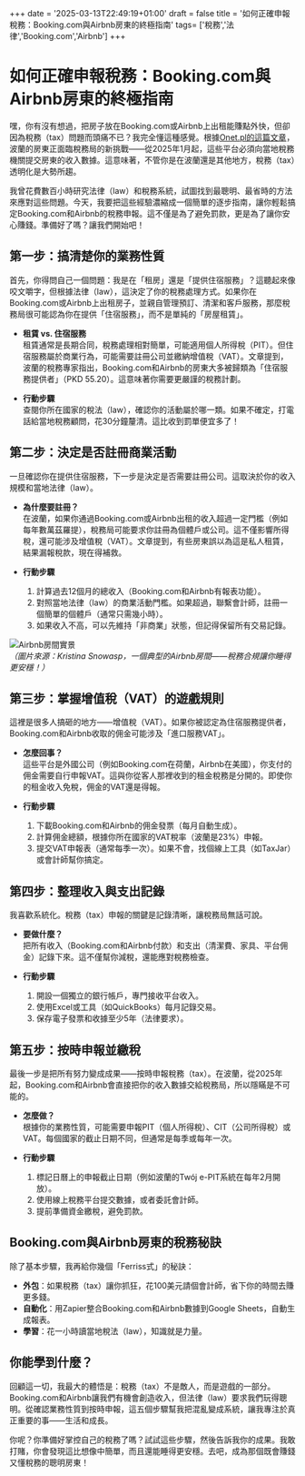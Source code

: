 +++
date = '2025-03-13T22:49:19+01:00'
draft = false
title = '如何正確申報稅務：Booking.com與Airbnb房東的終極指南'
tags= ['稅務','法律','Booking.com','Airbnb']
+++


# 如何正確申報稅務：Booking.com與Airbnb房東的終極指南

嘿，你有沒有想過，把房子放在Booking.com或Airbnb上出租能賺點外快，但卻因為稅務（tax）問題而頭痛不已？我完全懂這種感覺。根據[Onet.pl的這篇文章](https://www.onet.pl/informacje/businessinsider/wystawiasz-mieszkanie-lub-dom-na-portalach-wyprostuj-rozliczenia-z-fiskusem/dcr53n8,211f4564)，波蘭的房東正面臨稅務局的新挑戰——從2025年1月起，這些平台必須向當地稅務機關提交房東的收入數據。這意味著，不管你是在波蘭還是其他地方，稅務（tax）透明化是大勢所趨。

我曾花費數百小時研究法律（law）和稅務系統，試圖找到最聰明、最省時的方法來應對這些問題。今天，我要把這些經驗濃縮成一個簡單的逐步指南，讓你輕鬆搞定Booking.com和Airbnb的稅務申報。這不僅是為了避免罰款，更是為了讓你安心賺錢。準備好了嗎？讓我們開始吧！

## 第一步：搞清楚你的業務性質

首先，你得問自己一個問題：我是在「租房」還是「提供住宿服務」？這聽起來像咬文嚼字，但根據法律（law），這決定了你的稅務處理方式。如果你在Booking.com或Airbnb上出租房子，並親自管理預訂、清潔和客戶服務，那麼稅務局很可能認為你在提供「住宿服務」，而不是單純的「房屋租賃」。

- **租賃 vs. 住宿服務**  
  租賃通常是長期合同，稅務處理相對簡單，可能適用個人所得稅（PIT）。但住宿服務屬於商業行為，可能需要註冊公司並繳納增值稅（VAT）。文章提到，波蘭的稅務專家指出，Booking.com和Airbnb的房東大多被歸類為「住宿服務提供者」（PKD 55.20）。這意味著你需要更嚴謹的稅務計劃。

- **行動步驟**  
  查閱你所在國家的稅法（law），確認你的活動屬於哪一類。如果不確定，打電話給當地稅務顧問，花30分鐘釐清。這比收到罰單便宜多了！

## 第二步：決定是否註冊商業活動

一旦確認你在提供住宿服務，下一步是決定是否需要註冊公司。這取決於你的收入規模和當地法律（law）。

- **為什麼要註冊？**  
  在波蘭，如果你通過Booking.com或Airbnb出租的收入超過一定門檻（例如每年數萬茲羅提），稅務局可能要求你註冊為個體戶或公司。這不僅影響所得稅，還可能涉及增值稅（VAT）。文章提到，有些房東誤以為這是私人租賃，結果漏報稅款，現在得補救。

- **行動步驟**  
  1. 計算過去12個月的總收入（Booking.com和Airbnb有報表功能）。  
  2. 對照當地法律（law）的商業活動門檻。如果超過，聯繫會計師，註冊一個簡單的個體戶（通常只需幾小時）。  
  3. 如果收入不高，可以先維持「非商業」狀態，但記得保留所有交易記錄。

![Airbnb房間實景](https://static.aureagate.com/airbnb-kristina-snowasp.jpg)  
*（圖片來源：Kristina Snowasp，一個典型的Airbnb房間——稅務合規讓你睡得更安穩！）*

## 第三步：掌握增值稅（VAT）的遊戲規則

這裡是很多人搞砸的地方——增值稅（VAT）。如果你被認定為住宿服務提供者，Booking.com和Airbnb收取的佣金可能涉及「進口服務VAT」。

- **怎麼回事？**  
  這些平台是外國公司（例如Booking.com在荷蘭，Airbnb在美國），你支付的佣金需要自行申報VAT。這與你從客人那裡收到的租金稅務是分開的。即使你的租金收入免稅，佣金的VAT還是得報。

- **行動步驟**  
  1. 下載Booking.com和Airbnb的佣金發票（每月自動生成）。  
  2. 計算佣金總額，根據你所在國家的VAT稅率（波蘭是23%）申報。  
  3. 提交VAT申報表（通常每季一次）。如果不會，找個線上工具（如TaxJar）或會計師幫你搞定。

## 第四步：整理收入與支出記錄

我喜歡系統化。稅務（tax）申報的關鍵是記錄清晰，讓稅務局無話可說。

- **要做什麼？**  
  把所有收入（Booking.com和Airbnb付款）和支出（清潔費、家具、平台佣金）記錄下來。這不僅幫你減稅，還能應對稅務檢查。

- **行動步驟**  
  1. 開設一個獨立的銀行帳戶，專門接收平台收入。  
  2. 使用Excel或工具（如QuickBooks）每月記錄交易。  
  3. 保存電子發票和收據至少5年（法律要求）。

## 第五步：按時申報並繳稅

最後一步是把所有努力變成成果——按時申報稅務（tax）。在波蘭，從2025年起，Booking.com和Airbnb會直接把你的收入數據交給稅務局，所以隱瞞是不可能的。

- **怎麼做？**  
  根據你的業務性質，可能需要申報PIT（個人所得稅）、CIT（公司所得稅）或VAT。每個國家的截止日期不同，但通常是每季或每年一次。

- **行動步驟**  
  1. 標記日曆上的申報截止日期（例如波蘭的Twój e-PIT系統在每年2月開放）。  
  2. 使用線上稅務平台提交數據，或者委託會計師。  
  3. 提前準備資金繳稅，避免罰款。

## Booking.com與Airbnb房東的稅務秘訣

除了基本步驟，我再給你幾個「Ferriss式」的秘訣：  
- **外包**：如果稅務（tax）讓你抓狂，花100美元請個會計師，省下你的時間去賺更多錢。  
- **自動化**：用Zapier整合Booking.com和Airbnb數據到Google Sheets，自動生成報表。  
- **學習**：花一小時讀當地稅法（law），知識就是力量。

## 你能學到什麼？

回顧這一切，我最大的體悟是：稅務（tax）不是敵人，而是遊戲的一部分。Booking.com和Airbnb讓我們有機會創造收入，但法律（law）要求我們玩得聰明。從確認業務性質到按時申報，這五個步驟幫我把混亂變成系統，讓我專注於真正重要的事——生活和成長。

你呢？你準備好掌控自己的稅務了嗎？試試這些步驟，然後告訴我你的成果。我敢打賭，你會發現這比想像中簡單，而且還能睡得更安穩。去吧，成為那個既會賺錢又懂稅務的聰明房東！


